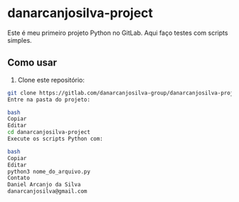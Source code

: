 # danarcanjosilva-project

Este é meu primeiro projeto Python no GitLab. Aqui faço testes com scripts simples.

## Como usar

1. Clone este repositório:
```bash
git clone https://gitlab.com/danarcanjosilva-group/danarcanjosilva-project.git
Entre na pasta do projeto:

bash
Copiar
Editar
cd danarcanjosilva-project
Execute os scripts Python com:

bash
Copiar
Editar
python3 nome_do_arquivo.py
Contato
Daniel Arcanjo da Silva
danarcanjosilva@gmail.com
